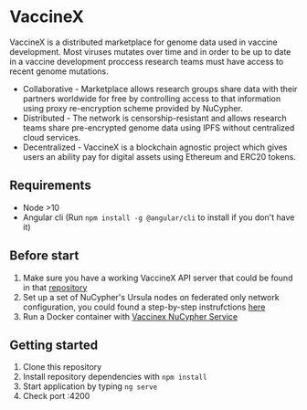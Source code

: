 # VaccineX

VaccineX is a distributed marketplace for genome data used in vaccine development. Most viruses mutates over time and in order to be up to date in a vaccine development proccess research teams must have access to recent genome mutations. 

* Collaborative - Marketplace allows research groups share data with their partners worldwide for free by controlling access to that information using proxy re-encryption scheme provided by NuCypher.
* Distributed - The network is censorship-resistant and allows research teams share pre-encrypted genome data using IPFS without centralized cloud services.
* Decentralized - VaccineX is a blockchain agnostic project which gives users an ability pay for digital assets using Ethereum and ERC20 tokens.

## Requirements

* Node >10
* Angular cli (Run `npm install -g @angular/cli` to install if you don't have it)

## Before start
1. Make sure you have a working VaccineX API server that could be found in that [repository](https://github.com/bahadylbekov/vaccinex_api "VaccineX API")
2. Set up a set of NuCypher's Ursula nodes on federated only network configuration, you could found a step-by-step instrufctions [here](https://docs.nucypher.com/en/latest/guides/network_node/ursula_configuration_guide.html)
3. Run a Docker container with [Vaccinex NuCypher Service](https://github.com/bahadylbekov/vaccinex-nucypher-service)

## Getting started

1. Clone this repository
2. Install repository dependencies with `npm install`
2. Start application by typing `ng serve`
3. Check port :4200
